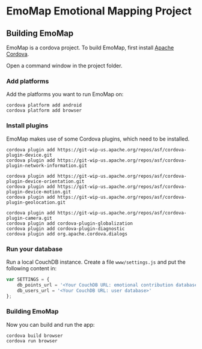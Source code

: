 # EmoMap Emotional Mapping Project

## Building EmoMap

EmoMap is a cordova project. To build EmoMap, first install [Apache Cordova](https://cordova.apache.org/).

Open a command window in the project folder.

### Add platforms

Add the platforms you want to run EmoMap on:

```
cordova platform add android
cordova platform add browser
```

### Install plugins

EmoMap makes use of some Cordova plugins, which need to be installed.

```
cordova plugin add https://git-wip-us.apache.org/repos/asf/cordova-plugin-device.git
cordova plugin add https://git-wip-us.apache.org/repos/asf/cordova-plugin-network-information.git

cordova plugin add https://git-wip-us.apache.org/repos/asf/cordova-plugin-device-orientation.git
cordova plugin add https://git-wip-us.apache.org/repos/asf/cordova-plugin-device-motion.git
cordova plugin add https://git-wip-us.apache.org/repos/asf/cordova-plugin-geolocation.git

cordova plugin add https://git-wip-us.apache.org/repos/asf/cordova-plugin-camera.git
cordova plugin add cordova-plugin-globalization
cordova plugin add cordova-plugin-diagnostic
cordova plugin add org.apache.cordova.dialogs
```

### Run your database

Run a local CouchDB instance. Create a file `www/settings.js` and put the following content in:

```js
var SETTINGS = {
	db_points_url = '<Your CouchDB URL: emotional contribution database>',
	db_users_url = '<Your CouchDB URL: user database>'
};
```

### Building EmoMap

Now you can build and run the app:

```
cordova build browser
cordova run browser
```

